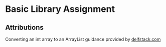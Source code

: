 # Basic Library Assignment

## Attributions

Converting an int array to an ArrayList guidance provided by [delfstack.com](https://www.delftstack.com/howto/java/convert-int-array-to-arraylist-java/)  

